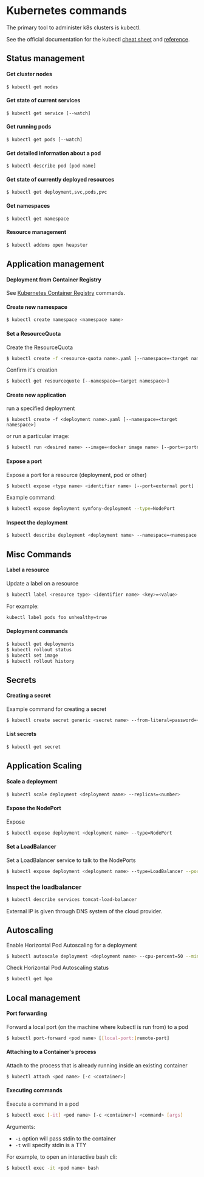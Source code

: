 # Kubernetes commands
The primary tool to administer k8s clusters is kubectl.

See the official documentation for the kubectl 
[cheat sheet](https://kubernetes.io/docs/reference/kubectl/cheatsheet/)
and 
[reference](https://kubernetes.io/docs/reference/).

## Status management
#### Get cluster nodes
```
$ kubectl get nodes
```

#### Get state of current services
```
$ kubectl get service [--watch]
```

#### Get running pods
```
$ kubectl get pods [--watch]
```

#### Get detailed information about a pod
```
$ kubectl describe pod [pod name]
```

#### Get state of currently deployed resources
```
$ kubectl get deployment,svc,pods,pvc
```

#### Get namespaces
```
$ kubectl get namespace
```

#### Resource management
```bash
$ kubectl addons open heapster
```

## Application management

#### Deployment from Container Registry

See [Kubernetes Container Registry](K8sContainerRegistry.md) commands.

#### Create new namespace
```bash
$ kubectl create namespace <namespace name>
```

#### Set a ResourceQuota
Create the ResourceQuota
```bash
$ kubectl create -f <resource-quota name>.yaml [--namespace=<target namespace>]
```
Confirm it's creation
```bash
$ kubectl get resourcequote [--namespace=<target namespace>]
```

#### Create new application
run a specified deployment
```
$ kubectl create -f <deployment name>.yaml [--namespace=<target namespace>]
```

or run a particular image:
```bash
$ kubectl run <desired name> --image=<docker image name> [--port=<portnumber>]
```

#### Expose a port
Expose a port for a resource (deployment, pod or other)
```bash
$ kubectl expose <type name> <identifier name> [--port=external port] [--target-port=container-port] [--type=service-type]
```
Example command:
```bash
$ kubectl expose deployment symfony-deployment --type=NodePort
```

#### Inspect the deployment
```bash
$ kubectl describe deployment <deployment name> --namespace=<namespace name>
```

## Misc Commands

#### Label a resource
Update a label on a resource
```bash
$ kubectl label <resource type> <identifier name> <key>=<value>
```
For example:
```bash
kubectl label pods foo unhealthy=true
```

#### Deployment commands
```bash
$ kubectl get deployments
$ kubectl rollout status
$ kubectl set image
$ kubectl rollout history
```

## Secrets

#### Creating a secret
Example command for creating a secret
```bash
$ kubectl create secret generic <secret name> --from-literal=password=<somepassword>
```

#### List secrets
```bash
$ kubectl get secret
```


## Application Scaling

#### Scale a deployment
```bash
$ kubectl scale deployment <deployment name> --replicas=<number>
```

#### Expose the NodePort
Expose 
```bash
$ kubectl expose deployment <deployment name> --type=NodePort
```

#### Set a LoadBalancer
Set a LoadBalancer service to talk to the NodePorts
```bash
$ kubectl expose deployment <deployment name> --type=LoadBalancer --port=8080 --target-port=8080 --name <LoadBalancer service name>
```

### Inspect the loadbalancer
```bash
$ kubectl describe services tomcat-load-balancer
```
External IP is given through DNS system of the cloud provider.

## Autoscaling
Enable Horizontal Pod Autoscaling for a deployment
```bash
$ kubectl autoscale deployment <deployment name> --cpu-percent=50 --min=<min pods> --max=<max pods>
```

Check Horizontal Pod Autoscaling status
```bash
$ kubectl get hpa
```

## Local management

#### Port forwarding
Forward a local port (on the machine where kubectl is run from) to a pod
```bash
$ kubectl port-forward <pod name> [[local-port:]remote-port]
``` 

#### Attaching to a Container's process
Attach to the process that is already running inside an existing container
```bash
$ kubectl attach <pod name> [-c <container>]
```

#### Executing commands
Execute a command in a pod
```bash
$ kubectl exec [-it] <pod name> [-c <container>] <command> [args]
```
Arguments: 
- `-i` option will pass stdin to the container
- `-t` will specify stdin is a TTY

For example, to open an interactive bash cli:
```bash
$ kubectl exec -it <pod name> bash
```

